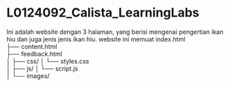 # L0124092_Calista_LearningLabs
Ini adalah website dengan 3 halaman, yang berisi mengenai pengertian ikan hiu dan juga jenis jenis ikan hiu. website ini memuat  index.html            
├── content.html          
├── feedback.html        
│
├── css/
│   └── styles.css        
│
├── js/
│   └── script.js        
│
└── images/
